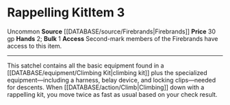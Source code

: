 ﻿---
bulk: '1'
hands: '2'
id: '2450'
item_category: Adventuring Gear
level: '3'
name: Rappelling Kit
price: 30 gp
rarity: Uncommon
source: '[[DATABASE/source/Firebrands|Firebrands]]'
subcategory: adventuringgear
trait:
- '[[DATABASE/trait/Uncommon|Uncommon]]'
type: Item

---
# Rappelling Kit<span class="item-type">Item 3</span>

<span class="trait-uncommon item-trait">Uncommon</span>
**Source** [[DATABASE/source/Firebrands|Firebrands]]
**Price** 30 gp
**Hands** 2; **Bulk** 1
**Access** Second-mark members of the Firebrands have access to this item.

---
This satchel contains all the basic equipment found in a [[DATABASE/equipment/Climbing Kit|climbing kit]] plus the specialized equipment—including a harness, belay device, and locking clips—needed for descents. When [[DATABASE/action/Climb|Climbing]] down with a rappelling kit, you move twice as fast as usual based on your check result.